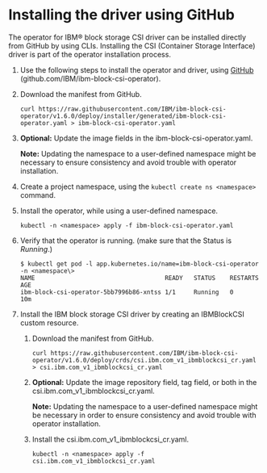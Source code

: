 # Installing the driver using GitHub

The operator for IBM® block storage CSI driver can be installed directly from GitHub by using CLIs. Installing the CSI \(Container Storage Interface\) driver is part of the operator installation process.

1.  Use the following steps to install the operator and driver, using [GitHub](https://github.com/IBM/ibm-block-csi-operator) (github.com/IBM/ibm-block-csi-operator\).
2.  Download the manifest from GitHub.

    ```
    curl https://raw.githubusercontent.com/IBM/ibm-block-csi-operator/v1.6.0/deploy/installer/generated/ibm-block-csi-operator.yaml > ibm-block-csi-operator.yaml
    ```

3.  **Optional:** Update the image fields in the ibm-block-csi-operator.yaml.

    **Note:** Updating the namespace to a user-defined namespace might be necessary to ensure consistency and avoid trouble with operator installation.

4.  Create a project namespace, using the `kubectl create ns <namespace>` command.

5.  Install the operator, while using a user-defined namespace.

    ```
    kubectl -n <namespace> apply -f ibm-block-csi-operator.yaml
    ```

6.  Verify that the operator is running. \(make sure that the Status is _Running_.\)

    ```screen
    $ kubectl get pod -l app.kubernetes.io/name=ibm-block-csi-operator -n <namespace\>
    NAME                                    READY   STATUS    RESTARTS   AGE
    ibm-block-csi-operator-5bb7996b86-xntss 1/1     Running   0          10m
    ```

7.  Install the IBM block storage CSI driver by creating an IBMBlockCSI custom resource.

    1.  Download the manifest from GitHub.

        ```
        curl https://raw.githubusercontent.com/IBM/ibm-block-csi-operator/v1.6.0/deploy/crds/csi.ibm.com_v1_ibmblockcsi_cr.yaml > csi.ibm.com_v1_ibmblockcsi_cr.yaml
        ```

    2.  **Optional:** Update the image repository field, tag field, or both in the csi.ibm.com\_v1\_ibmblockcsi\_cr.yaml.

        **Note:** Updating the namespace to a user-defined namespace might be necessary in order to ensure consistency and avoid trouble with operator installation.

    3.  Install the csi.ibm.com\_v1\_ibmblockcsi\_cr.yaml.

        ```
        kubectl -n <namespace> apply -f csi.ibm.com_v1_ibmblockcsi_cr.yaml
        ```



